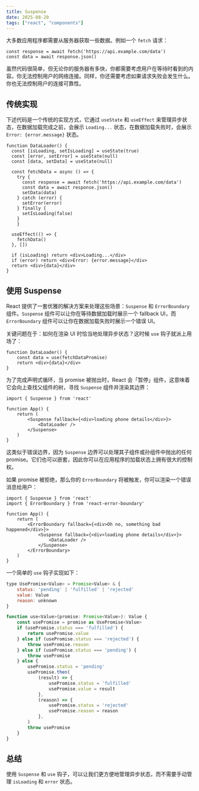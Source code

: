 ```yaml
---
title: Suspense
date: 2025-08-20
tags: ["react", "components"]
---
```


大多数应用程序都需要从服务器获取一些数据。例如一个 `fetch` 请求：

```tsx
const response = await fetch('https://api.example.com/data')
const data = await response.json()
```

虽然代码很简单，但无论你的服务器有多快，你都需要考虑用户在等待时看到的内容。你无法控制用户的网络连接。同样，你还需要考虑如果请求失败会发生什么。你也无法控制用户的连接可靠性。

## 传统实现

下述代码是一个传统的实现方式，它通过 `useState` 和 `useEffect` 来管理异步状态，在数据加载完成之前，会展示 `Loading...` 状态，在数据加载失败时，会展示 `Error: {error.message}` 状态。

```tsx
function DataLoader() {
  const [isLoading, setIsLoading] = useState(true)
  const [error, setError] = useState(null)
  const [data, setData] = useState(null)

  const fetchData = async () => {
    try {
      const response = await fetch('https://api.example.com/data')
      const data = await response.json()
      setData(data)
    } catch (error) {
      setError(error)
    } finally {
      setIsLoading(false)
    }
	}

  useEffect(() => {
    fetchData()
  }, [])

  if (isLoading) return <div>Loading...</div>
  if (error) return <div>Error: {error.message}</div>
  return <div>{data}</div>
}
```

## 使用 Suspense

React 提供了一套优雅的解决方案来处理这些场景：`Suspense` 和 `ErrorBoundary` 组件。`Suspense` 组件可以让你在等待数据加载时展示一个 fallback UI，而 `ErrorBoundary` 组件可以让你在数据加载失败时展示一个错误 UI。

关键问题在于：如何在渲染 UI 时恰当地处理异步状态？这时候 `use` 钩子就派上用场了：

```tsx
function DataLoader() {
	const data = use(fetchDataPromise)
	return <div>{data}</div>
}
```

为了完成声明式循环，当 promise 被抛出时，React 会「暂停」组件，这意味着它会向上查找父组件的树，寻找 `Suspense` 组件并渲染其边界：

```tsx
import { Suspense } from 'react'

function App() {
	return (
		<Suspense fallback={<div>loading phone details</div>}>
			<DataLoader />
		</Suspense>
	)
}
```

这类似于错误边界，因为 `Suspense` 边界可以处理其子组件或孙组件中抛出的任何 promise。它们也可以嵌套，因此你可以在应用程序的加载状态上拥有很大的控制权。

如果 promise 被拒绝，那么你的 `ErrorBoundary` 将被触发，你可以渲染一个错误消息给用户：

```tsx
import { Suspense } from 'react'
import { ErrorBoundary } from 'react-error-boundary'

function App() {
	return (
		<ErrorBoundary fallback={<div>Oh no, something bad happened</div>}>
			<Suspense fallback={<div>loading phone details</div>}>
				<DataLoader />
			</Suspense>
		</ErrorBoundary>
	)
}
```

一个简单的 `use` 钩子实现如下：

```js
type UsePromise<Value> = Promise<Value> & {
	status: 'pending' | 'fulfilled' | 'rejected'
	value: Value
	reason: unknown
}

function use<Value>(promise: Promise<Value>): Value {
	const usePromise = promise as UsePromise<Value>
	if (usePromise.status === 'fulfilled') {
		return usePromise.value
	} else if (usePromise.status === 'rejected') {
		throw usePromise.reason
	} else if (usePromise.status === 'pending') {
		throw usePromise
	} else {
		usePromise.status = 'pending'
		usePromise.then(
			(result) => {
				usePromise.status = 'fulfilled'
				usePromise.value = result
			},
			(reason) => {
				usePromise.status = 'rejected'
				usePromise.reason = reason
			},
		)
		throw usePromise
	}
}
```

## 总结

使用 `Suspense` 和 `use` 钩子，可以让我们更方便地管理异步状态，而不需要手动管理 `isLoading` 和 `error` 状态。
